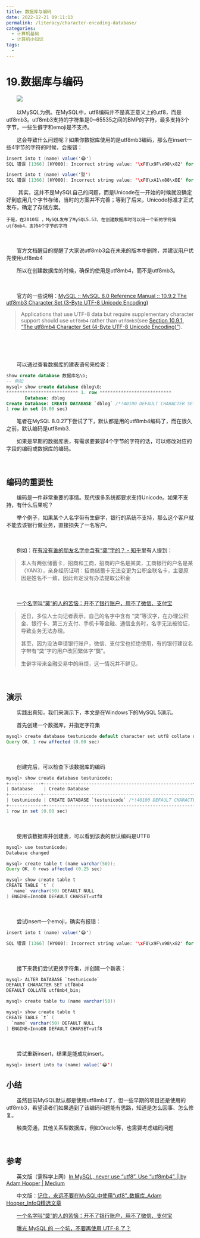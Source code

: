 ```yaml
---
title: 数据库与编码
date: 2022-12-21 09:11:13
permalink: /literacy/character-encoding-database/
categories:
  - 计算机基础
  - 计算机小知识
tags:
  - 
---
```


# 19.数据库与编码

　　‍![](https://image.peterjxl.com/blog/Rin.jpeg)


　　以MySQL为例。在MySQL中，utf8编码并不是真正意义上的utf8，而是utf8mb3。utf8mb3支持的字符集是0~65535之间的BMP的字符，最多支持3个字节，一些生僻字和emoji是不支持。

<!-- more -->

　　这会导致什么问题呢？如果你数据库使用的是utf8mb3编码，那么在insert一些4字节的字符的时候，会报错：

```java
insert into t (name) value('😂')
SQL 错误 [1366] [HY000]: Incorrect string value: '\xF0\x9F\x98\x82' for column 'name' at row 1

insert into t (name) value('𡋾')
SQL 错误 [1366] [HY000]: Incorrect string value: '\xF0\xA1\x88\xBE' for column 'name' at row 1
```

　　‍
    其实，这并不是MySQL自己的问题，而是Unicode在一开始的时候就没确定好到底用几个字节存储，当时的方案并不完善；等到了后来，Unicode标准才正式发布，确定了存储方案。

    于是，在2010年 ，MySQL发布了MySQL5.53，在创建数据库时可以用一个新的字符集utf8mb4，支持4个字节的字符
　　‍

　　官方文档醒目的提醒了大家说utf8mb3会在未来的版本中删除，并建议用户优先使用utf8mb4

　　所以在创建数据库的时候，确保的使用是utf8mb4，而不是utf8mb3。

　　‍

　　官方的一些说明：[MySQL :: MySQL 8.0 Reference Manual :: 10.9.2 The utf8mb3 Character Set (3-Byte UTF-8 Unicode Encoding)](https://dev.mysql.com/doc/refman/8.0/en/charset-unicode-utf8mb3.html)

> Applications that use UTF-8 data but require supplementary character support should use `utf8mb4`​ rather than `utf8mb3`​ (see [Section 10.9.1, “The utf8mb4 Character Set (4-Byte UTF-8 Unicode Encoding)”](https://dev.mysql.com/doc/refman/8.0/en/charset-unicode-utf8mb4.html "10.9.1 The utf8mb4 Character Set (4-Byte UTF-8 Unicode Encoding)")).

　　‍

　　‍

　　可以通过查看数据库的建表语句来检查：

```sql
show create database 数据库名\G;
-- 例如
mysql> show create database dblog\G;
*************************** 1. row ***************************
       Database: dblog
Create Database: CREATE DATABASE `dblog` /*!40100 DEFAULT CHARACTER SET utf8mb4 COLLATE utf8mb4_0900_ai_ci */ /*!80016 DEFAULT ENCRYPTION='N' */
1 row in set (0.00 sec)
```

　　笔者在MySQL 8.0.27下尝试了下，默认都是用的utf8mb4编码了，而在很久之前，默认编码是utf8mb3. 

　　如果是早期的数据库表，有需求要兼容4个字节的字符的话，可以修改对应的字段的编码或数据库的编码。

　　​​

## 编码的重要性

　　编码是一件非常重要的事情。现代很多系统都要求支持Unicode。如果不支持，有什么后果呢？

　　举个例子，如果某个人名字带有生僻字，银行的系统不支持，那么这个客户就不能去该银行做业务，直接损失了一名客户。

　　‍

　　例如：在[有没有谁的朋友名字中含有“䶮”字的？ - 知乎](https://www.zhihu.com/question/28622274)里有人提到：

> 本人有两张储蓄卡，招商和工商，招商的户名是某䶮，工商银行的户名是某（YAN3），亲身经历证明：招商储蓄卡无法变更为公积金联名卡，主要原因是姓名不一致，因此肯定没有办法提取公积金

　　‍

　　[一个名字叫“䶮”的人的苦恼：开不了银行账户，用不了微信、支付宝](https://mp.weixin.qq.com/s/1q8Ag21UrEDgRwkqKV41pQ)

> 近日，多位人士向记者表示，自己的名字中含有 “䶮”等汉字，在办理公积金、银行卡、第三方支付、手机卡等金融、通信业务时，名字无法被验证，导致业务无法办理。
>
> 甚至，因为没法申请银行账户，微信、支付宝也拒绝使用，有的银行建议名字带有“䶮”字的用户改回繁体字“龑”。
>
> 生僻字带来金融交易中的麻烦，这一情况并不鲜见。

　　‍

## 演示

　　实践出真知，我们来演示下，本文是在Windows下的MySQL 5演示。

　　首先创建一个数据库，并指定字符集

```java
mysql> create database testunicode default character set utf8 collate utf8_general_ci;
Query OK, 1 row affected (0.00 sec)
```

　　‍

　　创建完后，可以检查下该数据库的编码

```java
mysql> show create database testunicode;
+------------+--------------------------------------------------------+
| Database    | Create Database                                                      |
+------------+--------------------------------------------------------+
| testunicode | CREATE DATABASE `testunicode` /*!40100 DEFAULT CHARACTER SET utf8 */ |
+-------------+--------------------------------------------------------+
1 row in set (0.00 sec)
```

　　‍

　　使用该数据库并创建表，可以看到该表的默认编码是UTF8

```java
mysql> use testunicode;
Database changed

mysql> create table t (name varchar(50));
Query OK, 0 rows affected (0.25 sec)

mysql> show create table t
CREATE TABLE `t` (
  `name` varchar(50) DEFAULT NULL
) ENGINE=InnoDB DEFAULT CHARSET=utf8
```

　　‍

　　尝试insert一个emoji，确实有报错：

```java
insert into t (name) value('😂')

SQL 错误 [1366] [HY000]: Incorrect string value: '\xF0\x9F\x98\x82' for column 'name' at row 1
```

　　‍

　　接下来我们尝试更换字符集，并创建一个新表：

```java
mysql> ALTER DATABASE `testunicode`
DEFAULT CHARACTER SET utf8mb4
DEFAULT COLLATE utf8mb4_bin;

mysql> create table tu (name varchar(50))

mysql> show create table t
CREATE TABLE `t` (
  `name` varchar(50) DEFAULT NULL
) ENGINE=InnoDB DEFAULT CHARSET=utf8
```

　　‍

　　尝试重新insert，结果是能成功insert。

```java
mysql> insert into tu (name) value('😂')
```

## 小结

　　虽然目前MySQL默认都是使用utf8mb4了，但一些早期的项目还是使用的utf8mb3，希望读者们如果遇到了该编码问题能有思路，知道是怎么回事、怎么修复。

　　触类旁通，其他关系型数据库，例如Oracle等，也需要考虑编码问题

　　‍

## 参考

　　英文版（需科学上网）[In MySQL, never use “utf8”. Use “utf8mb4”. | by Adam Hooper | Medium](https://adamhooper.medium.com/in-mysql-never-use-utf8-use-utf8mb4-11761243e434)

　　中文版：[记住，永远不要在MySQL中使用“utf8”_数据库_Adam Hooper_InfoQ精选文章](https://www.infoq.cn/article/in-mysql-never-use-utf8-use-utf8)

　　[一个名字叫“䶮”的人的苦恼：开不了银行账户，用不了微信、支付宝](https://mp.weixin.qq.com/s/1q8Ag21UrEDgRwkqKV41pQ)

　　[曝光 MySQL 的 一个坑，不要再使用 UTF-8 了？](https://mp.weixin.qq.com/s?__biz=MzA4Nzk3ODA0Mg==&mid=2247484205&idx=1&sn=6ab084bfff54fdc344414406a9b2b3cc&chksm=90307a78a747f36e69b41d26bb80c1b89f3349f5d6ef9ab5e4f476988b5510182cb5cc73f674&mpshare=1&scene=1&srcid=0417KfDNE2jl6kk2Tgs7ArKH&sharer_sharetime=1587110729539&sharer_shareid=5cc2777764c85c1d841997739b5bb6f4&key=b1620055a7dc5528f0e65233089854dee199d94b032120819d537f7859f70ea9d066e84fb434fba3b9f06ec36c08b68e17f53aaa1471cb87611c511e8d7a5aa5821a505d607d6d57d6637c49056614c6&ascene=1&uin=MzEzNTMxNzU5NQ%3D%3D&devicetype=Windows+10&version=62080079&lang=zh_CN&exportkey=AXlYHDfOW%2BCvu6ETT1K78vo%3D&pass_ticket=t7u1WU2vv67NzGZQ%2FyXIr6Jgxuqb5IWgSfNRSlR7YzSBGgeYOlooWDMIAtjONqu1)

　　‍

　　